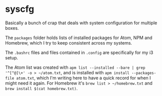 # syscfg
Basically a bunch of crap that deals with system configuration for multiple boxes.

The `packages` folder holds lists of installed packages for Atom, NPM and Homebrew, which I try to keep consistent across my systems.

The `.bashrc` files and files contained in `.config` are specifically for my i3 setup.

The Atom list was created with `apm list --installed --bare | grep '^[^@]\+' -o > ~/atom.txt`, and is installed with `apm install --packages-file atom.txt`, which I'm writing here to have a quick record for when I might need it again. For Homebrew it's `brew list > ~/homebrew.txt` and `brew install $(cat homebrew.txt)`.
